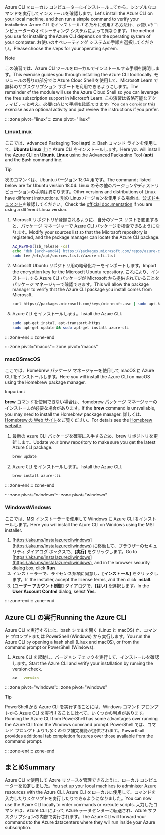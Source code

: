 <span data-ttu-id="54841-101">Azure CLI をローカル コンピューターにインストールしてから、シンプルなコマンドを実行してインストールを確認します。</span><span class="sxs-lookup"><span data-stu-id="54841-101">Let's install the Azure CLI on your local machine, and then run a simple command to verify your installation.</span></span> <span data-ttu-id="54841-102">Azure CLI をインストールするために使用する方法は、お使いのコンピューターのオペレーティング システムによって異なります。</span><span class="sxs-lookup"><span data-stu-id="54841-102">The method you use for installing the Azure CLI depends on the operating system of your computer.</span></span> <span data-ttu-id="54841-103">お使いのオペレーティング システムの手順を選択してください。</span><span class="sxs-lookup"><span data-stu-id="54841-103">Please choose the steps for your operating system.</span></span>

> [!NOTE]
> <span data-ttu-id="54841-104">この演習では、Azure CLI ツールをローカルでインストールする手順を説明します。</span><span class="sxs-lookup"><span data-stu-id="54841-104">This exercise guides you through installing the Azure CLI tool locally.</span></span> <span data-ttu-id="54841-105">モジュールの残りの部分では Azure Cloud Shell を使用して、Microsoft Learn で無料のサブスクリプション サポートを利用できるようにします。</span><span class="sxs-lookup"><span data-stu-id="54841-105">The remainder of the module will use the Azure Cloud Shell so you can leverage the free subscription support in Microsoft Learn.</span></span> <span data-ttu-id="54841-106">この演習は省略可能なアクティビティと考え、必要に応じて手順を確認できます。</span><span class="sxs-lookup"><span data-stu-id="54841-106">You can consider this exercise as an optional activity and just review the instructions if you prefer.</span></span>

<span data-ttu-id="54841-107">::: zone pivot="linux"</span><span class="sxs-lookup"><span data-stu-id="54841-107">::: zone pivot="linux"</span></span>

### <a name="linux"></a><span data-ttu-id="54841-108">Linux</span><span class="sxs-lookup"><span data-stu-id="54841-108">Linux</span></span>

<span data-ttu-id="54841-109">ここでは、Advanced Packaging Tool (**apt**) と Bash コマンド ラインを使用して、**Ubuntu Linux** 上に Azure CLI をインストールします。</span><span class="sxs-lookup"><span data-stu-id="54841-109">Here you will install the Azure CLI on **Ubuntu Linux** using the Advanced Packaging Tool (**apt**) and the Bash command line.</span></span>

> [!TIP]
> <span data-ttu-id="54841-110">次のコマンドは、Ubuntu バージョン 18.04 用です。</span><span class="sxs-lookup"><span data-stu-id="54841-110">The commands listed below are for Ubuntu version 18.04.</span></span> <span data-ttu-id="54841-111">Linux のその他のバージョンやディストリビューションの手順は異なります。</span><span class="sxs-lookup"><span data-stu-id="54841-111">Other versions and distributions of Linux have different instructions.</span></span> <span data-ttu-id="54841-112">別の Linux バージョンを使用する場合は、[公式ドキュメント](https://docs.microsoft.com/cli/azure/install-azure-cli)を確認してください。</span><span class="sxs-lookup"><span data-stu-id="54841-112">Check the [official documentation](https://docs.microsoft.com/cli/azure/install-azure-cli) if you are using a different Linux version.</span></span>

1. <span data-ttu-id="54841-113">Microsoft リポジトリが登録されるように、自分のソース リストを変更すると、パッケージ マネージャーで Azure CLI パッケージを検索できるようになります。</span><span class="sxs-lookup"><span data-stu-id="54841-113">Modify your sources list so that the Microsoft repository is registered, and the package manager can locate the Azure CLI package.</span></span>

    ```bash
    AZ_REPO=$(lsb_release -cs)
    echo "deb [arch=amd64] https://packages.microsoft.com/repos/azure-cli/ $AZ_REPO main" | \
    sudo tee /etc/apt/sources.list.d/azure-cli.list
    ```

1. <span data-ttu-id="54841-114">Microsoft Ubuntu リポジトリ用の暗号化キーをインポートします。</span><span class="sxs-lookup"><span data-stu-id="54841-114">Import the encryption key for the Microsoft Ubuntu repository.</span></span> <span data-ttu-id="54841-115">これにより、インストールする Azure CLI パッケージが Microsoft から提供されていることをパッケージ マネージャーで確認できます。</span><span class="sxs-lookup"><span data-stu-id="54841-115">This will allow the package manager to verify that the Azure CLI package you install comes from Microsoft.</span></span>

    ```bash
    curl https://packages.microsoft.com/keys/microsoft.asc | sudo apt-key add -
    ```

1. <span data-ttu-id="54841-116">Azure CLI をインストールします。</span><span class="sxs-lookup"><span data-stu-id="54841-116">Install the Azure CLI.</span></span>

    ```bash
    sudo apt-get install apt-transport-https
    sudo apt-get update && sudo apt-get install azure-cli
    ```

<span data-ttu-id="54841-117">::: zone-end</span><span class="sxs-lookup"><span data-stu-id="54841-117">::: zone-end</span></span>

<span data-ttu-id="54841-118">::: zone pivot="macos"</span><span class="sxs-lookup"><span data-stu-id="54841-118">::: zone pivot="macos"</span></span>

### <a name="macos"></a><span data-ttu-id="54841-119">macOS</span><span class="sxs-lookup"><span data-stu-id="54841-119">macOS</span></span>

<span data-ttu-id="54841-120">ここでは、Homebrew パッケージ マネージャーを使用して macOS に Azure CLI をインストールします。</span><span class="sxs-lookup"><span data-stu-id="54841-120">Here you will install the Azure CLI on macOS using the Homebrew package manager.</span></span>

> [!IMPORTANT]
> <span data-ttu-id="54841-121">**brew** コマンドを使用できない場合は、Homebrew パッケージ マネージャーのインストールが必要な場合があります。</span><span class="sxs-lookup"><span data-stu-id="54841-121">If the **brew** command is unavailable, you may need to install the Homebrew package manager.</span></span> <span data-ttu-id="54841-122">詳しくは、[Homebrew の Web サイト](https://brew.sh/)をご覧ください。</span><span class="sxs-lookup"><span data-stu-id="54841-122">For details see the [Homebrew website](https://brew.sh/).</span></span>

1. <span data-ttu-id="54841-123">最新の Azure CLI パッケージを確実に入手するため、brew リポジトリを更新します。</span><span class="sxs-lookup"><span data-stu-id="54841-123">Update your brew repository to make sure you get the latest Azure CLI package.</span></span>

    ```bash
    brew update
    ```

1. <span data-ttu-id="54841-124">Azure CLI をインストールします。</span><span class="sxs-lookup"><span data-stu-id="54841-124">Install the Azure CLI.</span></span>

    ```bash
    brew install azure-cli
    ```

<span data-ttu-id="54841-125">::: zone-end</span><span class="sxs-lookup"><span data-stu-id="54841-125">::: zone-end</span></span>

<span data-ttu-id="54841-126">::: zone pivot="windows"</span><span class="sxs-lookup"><span data-stu-id="54841-126">::: zone pivot="windows"</span></span>

### <a name="windows"></a><span data-ttu-id="54841-127">Windows</span><span class="sxs-lookup"><span data-stu-id="54841-127">Windows</span></span>

<span data-ttu-id="54841-128">ここでは、MSI インストーラーを使用して Windows に Azure CLI をインストールします。</span><span class="sxs-lookup"><span data-stu-id="54841-128">Here you will install the Azure CLI on Windows using the MSI installer.</span></span>

1. <span data-ttu-id="54841-129">[https://aka.ms/installazurecliwindows](https://aka.ms/installazurecliwindows) に移動して、ブラウザーのセキュリティ ダイアログ ボックスで、**[実行]** をクリックします。</span><span class="sxs-lookup"><span data-stu-id="54841-129">Go to [https://aka.ms/installazurecliwindows](https://aka.ms/installazurecliwindows), and in the browser security dialog box, click **Run**.</span></span>
1. <span data-ttu-id="54841-130">インストーラーで、ライセンス条項に同意し、**[インストール]** をクリックします。</span><span class="sxs-lookup"><span data-stu-id="54841-130">In the installer, accept the license terms, and then click **Install**.</span></span>
1. <span data-ttu-id="54841-131">**[ユーザー アカウント制御]** ダイアログで、**[はい]** を選択します。</span><span class="sxs-lookup"><span data-stu-id="54841-131">In the **User Account Control** dialog, select **Yes**.</span></span>

<span data-ttu-id="54841-132">::: zone-end</span><span class="sxs-lookup"><span data-stu-id="54841-132">::: zone-end</span></span>

## <a name="running-the-azure-cli"></a><span data-ttu-id="54841-133">Azure CLI の実行</span><span class="sxs-lookup"><span data-stu-id="54841-133">Running the Azure CLI</span></span>

<span data-ttu-id="54841-134">Azure CLI を実行するには、bash シェルを開く (Linux と macOS) か、コマンド プロンプトまたは PowerShell (Windows) から実行します。</span><span class="sxs-lookup"><span data-stu-id="54841-134">You run the Azure CLI by opening a bash shell (Linux and macOS), or from the command prompt or PowerShell (Windows).</span></span>

1. <span data-ttu-id="54841-135">Azure CLI を起動し、バージョン チェックを実行して、インストールを確認します。</span><span class="sxs-lookup"><span data-stu-id="54841-135">Start the Azure CLI and verify your installation by running the version check.</span></span>

    ```bash
    az --version
    ```

<span data-ttu-id="54841-136">::: zone pivot="windows"</span><span class="sxs-lookup"><span data-stu-id="54841-136">::: zone pivot="windows"</span></span>

> [!TIP]
> <span data-ttu-id="54841-137">PowerShell から Azure CLI を実行することには、Windows コマンド プロンプトから Azure CLI を実行することに比べて、いくつかの利点があります。</span><span class="sxs-lookup"><span data-stu-id="54841-137">Running the Azure CLI from PowerShell has some advantages over running the Azure CLI from the Windows command prompt.</span></span> <span data-ttu-id="54841-138">PowerShell では、コマンド プロンプトよりも多くのタブ補完機能が提供されます。</span><span class="sxs-lookup"><span data-stu-id="54841-138">PowerShell provides additional tab completion features over those available from the command prompt.</span></span> 

<span data-ttu-id="54841-139">::: zone-end</span><span class="sxs-lookup"><span data-stu-id="54841-139">::: zone-end</span></span>

## <a name="summary"></a><span data-ttu-id="54841-140">まとめ</span><span class="sxs-lookup"><span data-stu-id="54841-140">Summary</span></span>

<span data-ttu-id="54841-141">Azure CLI を使用して Azure リソースを管理できるように、ローカル コンピューターを設定しました。</span><span class="sxs-lookup"><span data-stu-id="54841-141">You set up your local machines to administer Azure resources with the Azure CLI.</span></span> <span data-ttu-id="54841-142">Azure CLI をローカルに使用して、コマンドを入力したりスクリプトを実行したりできるようになりました。</span><span class="sxs-lookup"><span data-stu-id="54841-142">You can now use the Azure CLI locally to enter commands or execute scripts.</span></span> <span data-ttu-id="54841-143">入力したコマンドは、Azure CLI によって Azure データセンターに転送され、Azure サブスクリプションの内部で実行されます。</span><span class="sxs-lookup"><span data-stu-id="54841-143">The Azure CLI will forward your commands to the Azure datacenters where they will run inside your Azure subscription.</span></span>